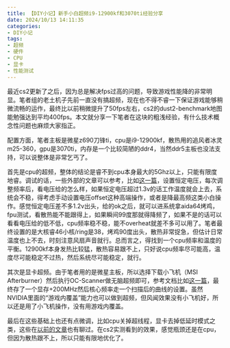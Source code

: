 ```yaml
---
title: 【DIY小记】新手小白超频i9-12900kf和3070ti经验分享
date: 2024/10/13 14:11:35
categories:
- DIY小记
tags:
- 超频
- 硬件
- CPU
- 显卡
- 性能测试
---
```


最近cs2更新了之后，因为总是解决fps过高的问题，导致游戏性能降的非常明显。笔者组的老土机子先前一直没有搞超频，现在也不得不睿一下保证游戏能够稍微流畅的运作，最终比以前稍微提升了50fps左右，cs2的dust2-benchmark地图能勉强达到平均400fps。本文就分享一下笔者在这块的粗浅经验，有什么技术概念性问题也麻烦大家指正。

配置方面，笔者主板是微星z690刀锋ti，cpu是i9-12900kf，散热用的追风者冰灵m25-360，gpu是3070ti，内存是一个比较简陋的ddr4，当然ddr5主板也没法支持，可以说整体是非常乞丐了。

<!-- more -->

首先是cpu的超频，整体的结论是睿不到cpu本身最大的5Ghz以上，只能有限度地睿。调试的话，一些外部的文章可以参考，比如[这一篇](https://bbs.nga.cn/read.php?tid=30741936&rand=178)，设置恒定电压，每次调整频率后，看电压给的怎么样，如果恒定电压超过1.3v的话工作温度就会上去，系统会不稳，得考虑手动设置电压offset这种高端操作，或者是降最高频这类小白操作。感觉恒定电压差不多1.2v出头，给的ok之后，就可以进系统拿aida64烤鸡，fpu测试，看散热能不能跟得上，如果瞬间99度那就得降频了，如果不是的话可以看看电压给的低不低，cpu频率稳不稳，能不overheat就差不多可以用了。笔者最终设置的是大核睿46小核/ring是38，烤鸡90度出头，散热非常捉急，但估计日常温度也上不去，时刻注意风扇声音就行。总而言之，得找到一个cpu频率和温度的平衡。12900kf本身发热比较猛，散热容易跟不上，只好说cpu频率尽可能高，温度尽可能稳定不过热，然后系统尽可能稳定，就行。

其次是显卡超频。由于笔者用的是微星主板，所以选择下载小飞机（MSI Afterburner）然后执行OC-Scanner做无脑超频即可，参考文档比如[这一篇](https://www.bilibili.com/read/cv36917628/)，最终存了一个显存+200MHz然后核心频率走一个扫描后的曲线的设置。虽然NVIDIA里面的“游戏内覆盖”能力也可以做到超频，但风闻效果没有小飞机好，所以还是用了小飞机操作，没有用游戏内覆盖。

最后在这些基础上也还有点微调，比如cpu关掉超线程，显卡去掉低延时模式之类，这些在[以前的文章](https://utmhikari.top/2019/09/21/diymemo/csgo/)也有聊过。在cs2实测看到的效果，感觉瓶颈还是在cpu，但因为散热跟不上，所以只能有限地优化了。

